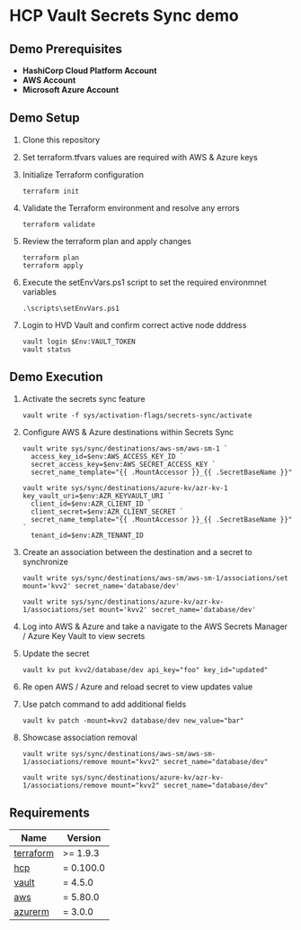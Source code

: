 # HCP Vault Secrets Sync demo

## Demo Prerequisites

* **HashiCorp Cloud Platform Account**
* **AWS Account**
* **Microsoft Azure Account**

## Demo Setup

1. Clone this repository
2. Set terraform.tfvars values are required with AWS & Azure keys
3. Initialize Terraform configuration
    ```
    terraform init
    ```
4. Validate the Terraform environment and resolve any errors
    ```
    terraform validate
    ```
5. Review the terraform plan and apply changes
    ```
    terraform plan
    terraform apply
    ```
6. Execute the setEnvVars.ps1 script to set the required environmnet variables
    ```
    .\scripts\setEnvVars.ps1
    ```

7. Login to HVD Vault and confirm correct active node dddress
    ```
    vault login $Env:VAULT_TOKEN
    vault status
    ```

## Demo Execution

1. Activate the secrets sync feature
    ```
    vault write -f sys/activation-flags/secrets-sync/activate
    ```
2. Configure AWS & Azure destinations within Secrets Sync
    ```
    vault write sys/sync/destinations/aws-sm/aws-sm-1 `
      access_key_id=$env:AWS_ACCESS_KEY_ID `
      secret_access_key=$env:AWS_SECRET_ACCESS_KEY `
      secret_name_template="{{ .MountAccessor }}_{{ .SecretBaseName }}"
    ```
    ```
    vault write sys/sync/destinations/azure-kv/azr-kv-1 key_vault_uri=$env:AZR_KEYVAULT_URI `
      client_id=$env:AZR_CLIENT_ID `
      client_secret=$env:AZR_CLIENT_SECRET `
      secret_name_template="{{ .MountAccessor }}_{{ .SecretBaseName }}" `
      tenant_id=$env:AZR_TENANT_ID
    ```
3. Create an association between the destination and a secret to synchronize
    ```
    vault write sys/sync/destinations/aws-sm/aws-sm-1/associations/set mount='kvv2' secret_name='database/dev'
    ```
    ```
    vault write sys/sync/destinations/azure-kv/azr-kv-1/associations/set mount='kvv2' secret_name='database/dev'
    ```
4. Log into AWS & Azure and take a navigate to the AWS Secrets Manager / Azure Key Vault to view secrets

5. Update the secret
    ```
    vault kv put kvv2/database/dev api_key="foo" key_id="updated"
    ```

6. Re open AWS / Azure and reload secret to view updates value

7. Use patch command to add additional fields
    ```
    vault kv patch -mount=kvv2 database/dev new_value="bar"
    ```

8. Showcase association removal
    ```
    vault write sys/sync/destinations/aws-sm/aws-sm-1/associations/remove mount="kvv2" secret_name="database/dev"
    ```
    ```
    vault write sys/sync/destinations/azure-kv/azr-kv-1/associations/remove mount="kvv2" secret_name="database/dev"
    ```

## Requirements

| Name | Version |
|------|---------|
| <a name="requirement_terraform"></a> [terraform](#requirement\_terraform) | >= 1.9.3 |
| <a name="requirement_hcp"></a> [hcp](#requirement\_hcp) | = 0.100.0 |
| <a name="requirement_vault"></a> [vault](#requirement\_vault) | = 4.5.0 |
| <a name="requirement_aws"></a> [aws](#requirement\_aws) | = 5.80.0 |
| <a name="requirement_azurerm"></a> [azurerm](#requirement\_azurerm) | = 3.0.0 |